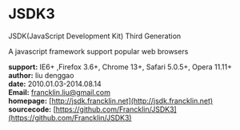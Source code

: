 # JSDK3 

JSDK(JavaScript Development Kit) Third Generation  

A javascript framework support popular web browsers

**support:** IE6+ ,Firefox 3.6+, Chrome 13+, Safari 5.0.5+, Opera 11.11+  
**author:** liu denggao  
**date:** 2010.01.03-2014.08.14  
**Email:** francklin.liu@gmail.com  
**homepage:** [http://jsdk.francklin.net](http://jsdk.francklin.net)  
**sourcecode:** [https://github.com/Francklin/JSDK3](https://github.com/Francklin/JSDK3)

